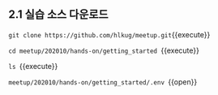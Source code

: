 ## 2.1 실습 소스 다운로드

`git clone https://github.com/hlkug/meetup.git`{{execute}}

`cd meetup/202010/hands-on/getting_started `{{execute}}

`ls `{{execute}}

`meetup/202010/hands-on/getting_started/.env `{{open}}

